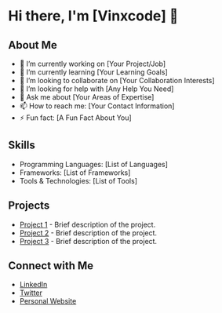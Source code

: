 # Hi there, I'm [Vinxcode] 👋

## About Me
- 🔭 I’m currently working on [Your Project/Job]
- 🌱 I’m currently learning [Your Learning Goals]
- 👯 I’m looking to collaborate on [Your Collaboration Interests]
- 🤔 I’m looking for help with [Any Help You Need]
- 💬 Ask me about [Your Areas of Expertise]
- 📫 How to reach me: [Your Contact Information]
- ⚡ Fun fact: [A Fun Fact About You]

## Skills
- Programming Languages: [List of Languages]
- Frameworks: [List of Frameworks]
- Tools & Technologies: [List of Tools]

## Projects
- [Project 1](link-to-project) - Brief description of the project.
- [Project 2](link-to-project) - Brief description of the project.
- [Project 3](link-to-project) - Brief description of the project.

## Connect with Me
- [LinkedIn](your-linkedin-profile)
- [Twitter](your-twitter-profile)
- [Personal Website](your-website)
